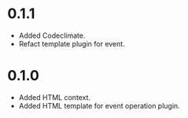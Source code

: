 # 0.1.1

- Added Codeclimate.
- Refact template plugin for event.

# 0.1.0

- Added HTML context.
- Added HTML template for event operation plugin.